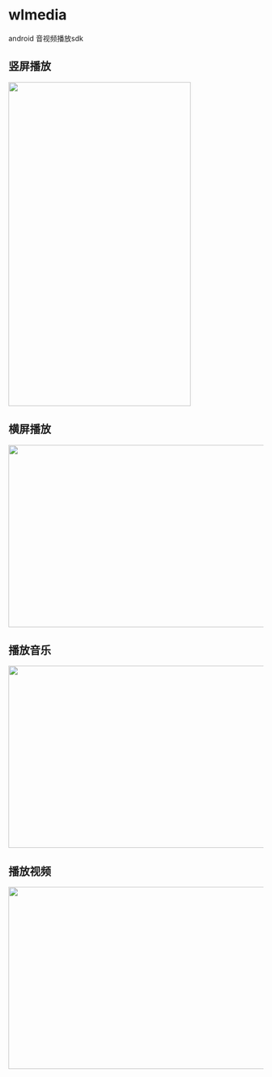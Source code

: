 # wlmedia
android 音视频播放sdk

## 竖屏播放
<img width="360" height="640" src="https://github.com/wanliyang1990/wlmedia/blob/master/img/1.png"/>

## 横屏播放
<img width="640" height="360" src="https://github.com/wanliyang1990/wlmedia/blob/master/img/2.png"/>

## 播放音乐
<img width="640" height="360" src="https://github.com/wanliyang1990/wlmedia/blob/master/img/3.png"/>

## 播放视频
<img width="640" height="360" src="https://github.com/wanliyang1990/wlmedia/blob/master/img/4.png"/>
